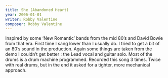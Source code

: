 ```yaml
---
title: She (Abandoned Heart)
year: 2006-01-01
writer: Robby Valentine
composer: Robby Valentine
---
```


Inspired by some ‘New Romantic’ bands from the mid 80’s and David Bowie from that era.
First time I sang lower than I usually do. I tried to get a bit of an 80’s sound in the production.
Again some things are taken from the demo I couldn’t get better : the Lead vocal and guitar solo.
Most of the drums is a drum machine programmed. Recorded this song 3 times. Twice with real drums, but in the end it asked for a tighter, more mechanical approach.